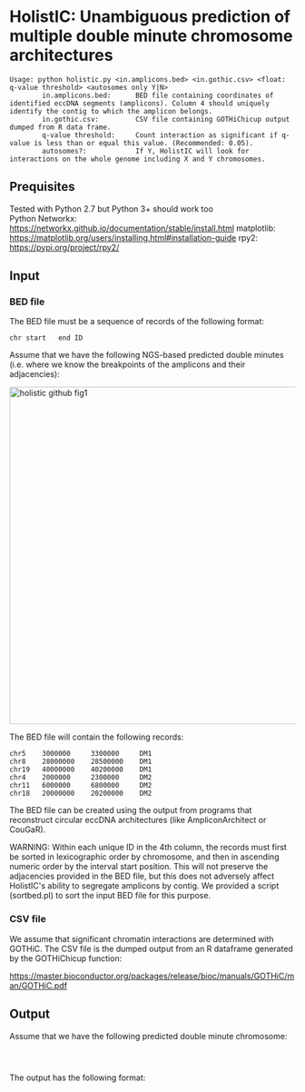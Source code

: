 
# HolistIC: Unambiguous prediction of multiple double minute chromosome architectures
```
Usage: python holistic.py <in.amplicons.bed> <in.gothic.csv> <float: q-value threshold> <autosomes only Y|N>
		in.amplicons.bed:      BED file containing coordinates of identified eccDNA segments (amplicons). Column 4 should uniquely identify the contig to which the amplicon belongs.
		in.gothic.csv:         CSV file containing GOTHiChicup output dumped from R data frame.
		q-value threshold:     Count interaction as significant if q-value is less than or equal this value. (Recommended: 0.05).
		autosomes?:            If Y, HolistIC will look for interactions on the whole genome including X and Y chromosomes.
```
## Prequisites
Tested with Python 2.7 but Python 3+ should work too</br>
Python Networkx: https://networkx.github.io/documentation/stable/install.html
matplotlib: https://matplotlib.org/users/installing.html#installation-guide
rpy2: https://pypi.org/project/rpy2/

## Input
### BED file

The BED file must be a sequence of records of the following format:
```
chr	start	end	ID
```

Assume that we have the following NGS-based predicted double minutes (i.e. where we know the breakpoints of the amplicons and their adjacencies):

<img width="594" alt="holistic github fig1 " src="https://user-images.githubusercontent.com/10326087/89368209-8c966780-d6a0-11ea-8da9-4eda862993e2.png">

The BED file will contain the following records:

```
chr5	3000000		3300000		DM1
chr8	28000000	28500000	DM1
chr19	40000000	40200000	DM1
chr4	2000000		2300000		DM2
chr11	6000000		6800000		DM2
chr18	20000000	20200000	DM2
```

The BED file can be created using the output from programs that reconstruct circular eccDNA architectures (like AmpliconArchitect or CouGaR).

WARNING: Within each unique ID in the 4th column, the records must first be sorted in lexicographic order by chromosome, and then in ascending numeric order by the interval start position. This will not preserve the adjacencies provided in the BED file, but this does not adversely affect HolistIC's ability to segregate amplicons by contig. We provided a script (sortbed.pl) to sort the input BED file for this purpose. 

### CSV file
We assume that significant chromatin interactions are determined with GOTHiC. The CSV file is the dumped output from an R dataframe generated by the GOTHiChicup function:

https://master.bioconductor.org/packages/release/bioc/manuals/GOTHiC/man/GOTHiC.pdf

## Output

Assume that we have the following predicted double minute chromosome:

```



```
The output has the following format:
